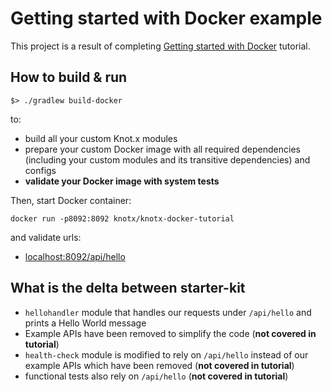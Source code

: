 
# Getting started with Docker example
This project is a result of completing [Getting started with Docker](http://knotx.io/tutorials/getting-started-with-docker/2_0/) tutorial.

## How to build & run
    
```
$> ./gradlew build-docker
```

to:
- build all your custom Knot.x modules
- prepare your custom Docker image with all required dependencies (including your custom modules and 
its transitive dependencies) and configs
- **validate your Docker image with system tests**

Then, start Docker container:
```
docker run -p8092:8092 knotx/knotx-docker-tutorial
```

and validate urls:
- [localhost:8092/api/hello](http://localhost:8092/api/hello)

## What is the delta between  starter-kit

- `hellohandler` module that handles our requests under `/api/hello` and prints a Hello World message
- Example APIs have been removed to simplify the code (**not covered in tutorial**)
- `health-check` module is modified to rely on `/api/hello` instead of our example APIs which have been removed (**not covered in tutorial**)
- functional tests also rely on `/api/hello` (**not covered in tutorial**)
